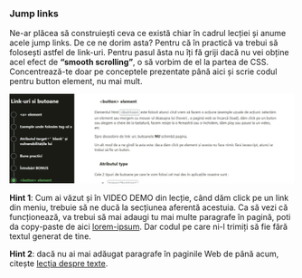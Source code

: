 ### Jump links

Ne-ar plăcea să construiești ceva ce există chiar în cadrul lecției și anume acele jump links. De ce ne dorim asta? Pentru că în practică va trebui să folosești astfel de link-uri. Pentru pasul ăsta nu îți fă griji dacă nu vei obține acel efect de **“smooth scrolling”**, o să vorbim de el la partea de CSS. Concentrează-te doar pe conceptele prezentate până aici și scrie codul pentru button element, nu mai mult.

![jump-links-todos](./assets/jump-links-demo.jpg)

**Hint 1**: Cum ai văzut și în VIDEO DEMO din lecție, când dăm click pe un link din meniu, trebuie să ne ducă la secțiunea aferentă acestuia. Ca să vezi că funcționează, va trebui să mai adaugi tu mai multe paragrafe în pagină, poti da copy-paste de aici [lorem-ipsum](https://www.lipsum.com/). Dar codul pe care ni-l trimiți să fie fără textul generat de tine.

**Hint 2**: dacă nu ai mai adăugat paragrafe în paginile Web de până acum, citește [lecția despre texte](https://FrontEnd.ro/html/texte).